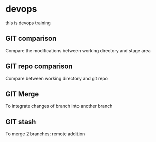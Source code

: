 # devops
this is devops training

## GIT comparison 

Compare the modifications between working directory and stage area

## GIT repo comparison 

Compare between working directory and git repo

## GIT Merge 

To integrate changes of branch into another branch

## GIT stash

To merge 2 branches; remote addition
